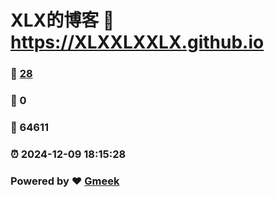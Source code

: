 # XLX的博客 :link: https://XLXXLXXLX.github.io 
### :page_facing_up: [28](https://XLXXLXXLX.github.io/tag.html) 
### :speech_balloon: 0 
### :hibiscus: 64611 
### :alarm_clock: 2024-12-09 18:15:28 
### Powered by :heart: [Gmeek](https://github.com/Meekdai/Gmeek)
